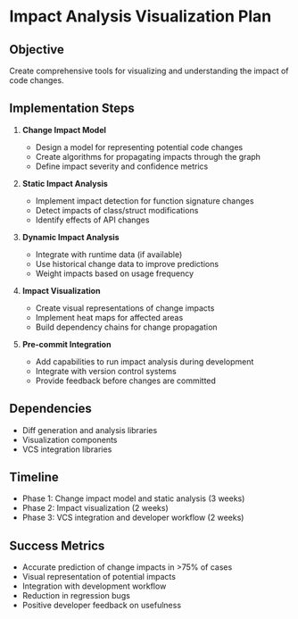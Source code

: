 # Impact Analysis Visualization Plan

## Objective
Create comprehensive tools for visualizing and understanding the impact of code changes.

## Implementation Steps

1. **Change Impact Model**
   - Design a model for representing potential code changes
   - Create algorithms for propagating impacts through the graph
   - Define impact severity and confidence metrics

2. **Static Impact Analysis**
   - Implement impact detection for function signature changes
   - Detect impacts of class/struct modifications
   - Identify effects of API changes

3. **Dynamic Impact Analysis**
   - Integrate with runtime data (if available)
   - Use historical change data to improve predictions
   - Weight impacts based on usage frequency

4. **Impact Visualization**
   - Create visual representations of change impacts
   - Implement heat maps for affected areas
   - Build dependency chains for change propagation

5. **Pre-commit Integration**
   - Add capabilities to run impact analysis during development
   - Integrate with version control systems
   - Provide feedback before changes are committed

## Dependencies
- Diff generation and analysis libraries
- Visualization components
- VCS integration libraries

## Timeline
- Phase 1: Change impact model and static analysis (3 weeks)
- Phase 2: Impact visualization (2 weeks)
- Phase 3: VCS integration and developer workflow (2 weeks)

## Success Metrics
- Accurate prediction of change impacts in >75% of cases
- Visual representation of potential impacts
- Integration with development workflow
- Reduction in regression bugs
- Positive developer feedback on usefulness